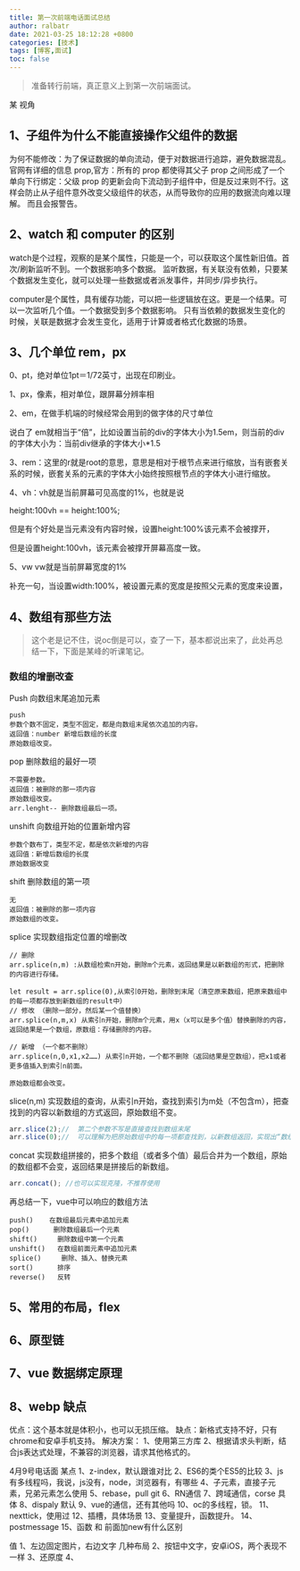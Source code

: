 ```yaml
---
title: 第一次前端电话面试总结
author: ralbatr
date: 2021-03-25 18:12:28 +0800
categories: [技术]
tags: [博客,面试]
toc: false
---
```


> 准备转行前端，真正意义上到第一次前端面试。

某 视角
## 1、子组件为什么不能直接操作父组件的数据
  
  为何不能修改：为了保证数据的单向流动，便于对数据进行追踪，避免数据混乱。官网有详细的信息 prop,官方：所有的 prop 都使得其父子 prop 之间形成了一个单向下行绑定：父级 prop 的更新会向下流动到子组件中，但是反过来则不行。这样会防止从子组件意外改变父级组件的状态，从而导致你的应用的数据流向难以理解。
  而且会报警告。

## 2、watch 和 computer 的区别

  watch是个过程，观察的是某个属性，只能是一个，可以获取这个属性新旧值。首次/刷新监听不到。一个数据影响多个数据。
  监听数据，有关联没有依赖，只要某个数据发生变化，就可以处理一些数据或者派发事件，并同步/异步执行。

  computer是个属性，具有缓存功能，可以把一些逻辑放在这。更是一个结果。可以一次监听几个值。一个数据受到多个数据影响。
  只有当依赖的数据发生变化的时候，关联是数据才会发生变化，适用于计算或者格式化数据的场景。


## 3、几个单位 rem，px
0、pt，绝对单位1pt＝1/72英寸，出现在印刷业。

1、px，像素，相对单位，跟屏幕分辨率相

2、em，在做手机端的时候经常会用到的做字体的尺寸单位

说白了 em就相当于“倍”，比如设置当前的div的字体大小为1.5em，则当前的div的字体大小为：当前div继承的字体大小*1.5

3、rem：这里的r就是root的意思，意思是相对于根节点来进行缩放，当有嵌套关系的时候，嵌套关系的元素的字体大小始终按照根节点的字体大小进行缩放。

4、vh：vh就是当前屏幕可见高度的1%，也就是说

height:100vh == height:100%;

但是有个好处是当元素没有内容时候，设置height:100%该元素不会被撑开，

但是设置height:100vh，该元素会被撑开屏幕高度一致。

5、vw
vw就是当前屏幕宽度的1%

补充一句，当设置width:100%，被设置元素的宽度是按照父元素的宽度来设置，


## 4、数组有那些方法 
> 这个老是记不住，说oc倒是可以，查了一下，基本都说出来了，此处再总结一下，下面是某峰的听课笔记。

### 数组的增删改查

Push 向数组末尾追加元素

```
push 
参数个数不固定，类型不固定，都是向数组末尾依次追加的内容。
返回值：number 新增后数组的长度
原始数组改变。
```

pop 删除数组的最好一项

```
不需要参数。
返回值：被删除的那一项内容
原始数组改变。
arr.lenght-- 删除数组最后一项。
```

 unshift 向数组开始的位置新增内容

```
参数个数布丁，类型不定，都是依次新增的内容
返回值：新增后数组的长度
原始数据改变
```

shift 删除数组的第一项

```
无
返回值：被删除的那一项内容
原始数组的改变。
```

splice 实现数组指定位置的增删改

```
// 删除
arr.splice(n,m) :从数组检索n开始，删除m个元素，返回结果是以新数组的形式，把删除的内容进行存储。

let result = arr.splice(0),从索引0开始，删除到末尾（清空原来数组，把原来数组中的每一项都存放到新数组的result中）
// 修改 （删除一部分，然后某一个值替换）
arr.splice(n,m,x) 从索引n开始，删除m个元素，用x（x可以是多个值）替换删除的内容，返回结果是一个数组，原数组：存储删除的内容。

// 新增 （一个都不删除）
arr.splice(n,0,x1,x2……) 从索引n开始，一个都不删除（返回结果是空数组），把x1或者更多值插入到索引n前面。

原始数组都会改变。

```

slice(n,m) 实现数组的查询，从索引n开始，查找到索引为m处（不包含m），把查找到的内容以新数组的方式返回，原始数组不变。

```javascript
arr.slice(2);//  第二个参数不写是直接查找到数组末尾
arr.slice(0);//	 可以理解为把原始数组中的每一项都查找到，以新数组返回，实现出“数组的克隆”，得到的新数组和原始数组是两个不同的数组（两个不同的堆），但是堆中存储的内容是一致的。
```

concat 实现数组拼接的，把多个数组（或者多个值）最后合并为一个数组，原始的数组都不会变，返回结果是拼接后的新数组。

```javascript
arr.concat(); //也可以实现克隆，不推荐使用
```

再总结一下，vue中可以响应的数组方法
```
push()    在数组最后元素中追加元素
pop()      删除数组最后一个元素
shift()     删除数组中第一个元素
unshift()   在数组前面元素中追加元素
splice()     删除、插入、替换元素
sort()      排序
reverse()   反转
```

## 5、常用的布局，flex

## 6、原型链

## 7、vue 数据绑定原理

## 8、webp 缺点

  优点：这个基本就是体积小，也可以无损压缩。
  缺点：新格式支持不好，只有chrome和安卓手机支持。
  解决方案：
  1、使用第三方库
  2、根据请求头判断，结合js表达式处理，不兼容的浏览器，请求其他格式的。


4月9号电话面 某点
1、z-index，默认跟谁对比
2、ES6的类个ES5的比较
3、js有多线程吗，我说，js没有，node，浏览器有，有哪些
4、子元素，直接子元素，兄弟元素怎么使用
5、rebase，pull git
6、RN通信
7、跨域通信，corse 具体
8、dispaly 默认
9、vue的通信，还有其他吗
10、oc的多线程，锁。
11、nexttick，使用过
12、插槽，具体场景
13、变量提升，函数提升。
14、postmessage
15、函数 和 前面加new有什么区别

值
1、左边固定图片，右边文字 几种布局
2、按钮中文字，安卓iOS，两个表现不一样
3、还原度
4、

